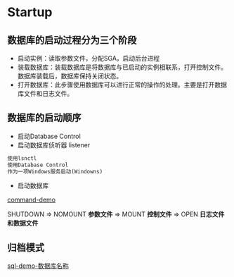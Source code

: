 # Startup

## 数据库的启动过程分为三个阶段

- 启动实例：读取参数文件，分配SGA，启动后台进程
- 装载数据库：装载数据库是将数据库与已启动的实例相联系，打开控制文件。数据库装载后，数据库保持关闭状态。
- 打开数据库：此步骤使用数据库可以进行正常的操作的处理。主要是打开数据库文件和日志文件。 

## 数据库的启动顺序

- 启动Database Control
- 启动数据库侦听器 listener
```html
使用lsnctl
使用Database Control
作为一项Windows服务启动(Windowns)
```
- 启动数据库

[command-demo](../../sql_demo/mgmt/instance/inst_startup.sql)


SHUTDOWN => NOMOUNT **参数文件** => MOUNT **控制文件** => OPEN **日志文件和数据文件**


## 归档模式

[sql-demo-数据库名称](../../sql_demo/mgmt/arch/arch_db_name.sql)
